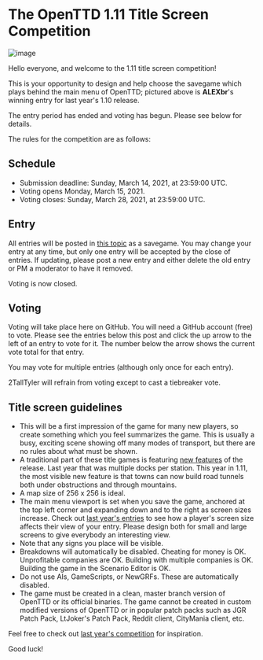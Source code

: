 # The OpenTTD 1.11 Title Screen Competition
![image](https://OpenTTD.github.io/title-screen-competition-1.11/layout/winner-1.10.png)

Hello everyone, and welcome to the 1.11 title screen competition!

This is your opportunity to design and help choose the savegame which plays behind the main menu of OpenTTD; pictured above is **ALEXbr**'s winning entry for last year's 1.10 release.

The entry period has ended and voting has begun. Please see below for details.

The rules for the competition are as follows:

## Schedule

* Submission deadline: Sunday, March 14, 2021, at 23:59:00 UTC.
* Voting opens Monday, March 15, 2021.
* Voting closes: Sunday, March 28, 2021, at 23:59:00 UTC.

## Entry

All entries will be posted in [this topic](https://www.tt-forums.net/viewtopic.php?f=29&t=88509) as a savegame.
You may change your entry at any time, but only one entry will be accepted by the close of entries.
If updating, please post a new entry and either delete the old entry or PM a moderator to have it removed.

Voting is now closed.

## Voting

Voting will take place here on GitHub. You will need a GitHub account (free) to vote. Please see the entries below this post and click the up arrow to the left of an entry to vote for it. The number below the arrow shows the current vote total for that entry.

You may vote for multiple entries (although only once for each entry).

2TallTyler will refrain from voting except to cast a tiebreaker vote.

## Title screen guidelines

* This will be a first impression of the game for many new players, so create something which you feel summarizes the game. This is usually a busy, exciting scene showing off many modes of transport, but there are no rules about what must be shown.
* A traditional part of these title games is featuring [new features](https://cdn.openttd.org/openttd-releases/1.11.0-RC1/changelog.txt) of the release. Last year that was multiple docks per station. This year in 1.11, the most visible new feature is that towns can now build road tunnels both under obstructions and through mountains.
* A map size of 256 x 256 is ideal.
* The main menu viewport is set when you save the game, anchored at the top left corner and expanding down and to the right as screen sizes increase. Check out [last year's entries](https://www.tt-forums.net/viewtopic.php?f=29&t=86795) to see how a player's screen size affects their view of your entry. Please design both for small and large screens to give everybody an interesting view.
* Note that any signs you place will be visible.
* Breakdowns will automatically be disabled. Cheating for money is OK. Unprofitable companies are OK. Building with multiple companies is OK. Building the game in the Scenario Editor is OK.
* Do not use AIs, GameScripts, or NewGRFs. These are automatically disabled.
* The game must be created in a clean, master branch version of OpenTTD or its official binaries. The game cannot be created in custom modified versions of OpenTTD or in popular patch packs such as JGR Patch Pack, LtJoker's Patch Pack, Reddit client, CityMania client, etc.

Feel free to check out [last year's competition](https://www.tt-forums.net/viewtopic.php?f=29&t=86795) for inspiration.

Good luck!